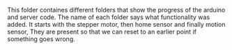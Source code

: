 This folder containes different folders that show the progress of the arduino and server code. The name of each folder says what functionality was added. It starts with the stepper motor, then home sensor and finally motion sensor, They are present so that we can reset to an earlier point if something goes wrong.
